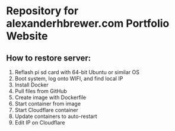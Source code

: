 # Repository for alexanderhbrewer.com Portfolio Website

## How to restore server:
1. Reflash pi sd card with 64-bit Ubuntu or similar OS
2. Boot system, log onto WIFI, and find local IP
3. Install Docker
4. Pull files from GitHub
5. Create image with Dockerfile
6. Start container from image
7. Start Cloudflare container
8. Update containers to auto-restart
9. Edit IP on Cloudflare
